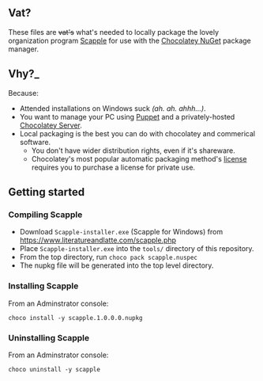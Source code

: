 ## Vat?
These files are ~~vat's~~ what's needed to locally package the lovely organization program [Scapple](https://www.literatureandlatte.com/scapple.php) for use with the [Chocolatey NuGet](https://chocolatey.org/) package manager.

## Vhy?_
Because:
- Attended installations on Windows suck _(ah. ah. ahhh…)_.
- You want to manage your PC using [Puppet](https://puppetlabs.com/presentations/puppet-windows-now-youre-getting-chocolatey) and a privately-hosted [Chocolatey Server](https://github.com/chocolatey/choco/wiki/How-To-Host-Feed).
- Local packaging is the best you can do with chocolatey and commerical software.
  - You don't have wider distribution rights, even if it's shareware.
  - Chocolatey's most popular automatic packaging method's [license](http://realdimensions.net/licenses/chocolateypackageupdater/license.txt) requires you to purchase a license for private use.

## Getting started
### Compiling Scapple
- Download `Scapple-installer.exe` (Scapple for Windows) from https://www.literatureandlatte.com/scapple.php
- Place `Scapple-installer.exe` into the `tools/` directory of this repository.
- From the top directory, run `choco pack scapple.nuspec`
- The nupkg file will be generated into the top level directory.

### Installing Scapple
From an Adminstrator console:
```
choco install -y scapple.1.0.0.0.nupkg
```  
 
### Uninstalling Scapple
From an Adminstrator console:
```
choco uninstall -y scapple
```  
 

